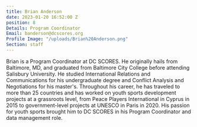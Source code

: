 ```yaml
---
title: Brian Anderson
date: 2023-01-20 16:52:00 Z
position: 8
Details: Program Coordinator
Email: banderson@dcscores.org
Profile Image: "/uploads/Brian%20Anderson.png"
Section: staff
---
```


Brian is a Program Coordinator at DC SCORES. He originally hails from Baltimore, MD, and graduated from Baltimore City College before attending Salisbury University. He studied International Relations and Communications for his undergraduate degree and Conflict Analysis and Negotiations for his master's. Throughout his career, he has traveled to more than 25 countries and has worked on youth sports development projects at a grassroots level, from Peace Players International in Cyprus in 2015 to government-level projects at UNESCO in Paris in 2020. His passion for youth sports brought him to DC SCORES in his Program Coordinator and data management role.